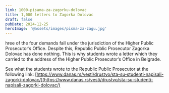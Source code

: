 ```yaml
---
link: 1000-pisama-za-zagorku-dolovac
title: 1,000 letters to Zagorka Dolovac
draft: false
pubDate: 2024-12-25
heroImage: '@assets/images/pisma-za-zagu.jpg'
---
```

hree of the four demands fall under the jurisdiction of the Higher Public Prosecutor’s Office. Despite this, Republic Public Prosecutor Zagorka Dolovac has done nothing. This is why students wrote a letter which they carried to the address of the Higher Public Prosecutor’s Office in Belgrade.

See what the students wrote to the Republic Public Prosecutor at the following link: [https://www.danas.rs/vesti/drustvo/sta-su-studenti-napisali-zagorki-dolovac/](https://www.danas.rs/vesti/drustvo/sta-su-studenti-napisali-zagorki-dolovac/)
